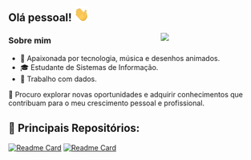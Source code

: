 ## Olá pessoal! <img src="https://raw.githubusercontent.com/ABSphreak/ABSphreak/master/gifs/Hi.gif" width="30px">

<img align='right' src='https://i.pinimg.com/originals/5e/dd/61/5edd617e8457fdda90c34fd97cde4ab1.gif' width='200"'>

### Sobre mim
- 🌟 Apaixonada por tecnologia, música e desenhos animados.
- 🎓 Estudante de Sistemas de Informação.
- 🎲 Trabalho com dados.

🌱 Procuro explorar novas oportunidades e adquirir conhecimentos que contribuam para o meu crescimento pessoal e profissional.

## 💚 **Principais Repositórios:**

[![Readme Card](https://github-readme-stats.vercel.app/api/pin/?username=leticia-oliv&repo=EDA_Olist_PowerBI_ADAtech\&title_color=fff\&icon_color=f9f9f9\&text_color=9f9f9f\&bg_color=151515)](https://github.com/leticia-oliv/EDA_Olist_PowerBI_ADAtech) [![Readme Card](https://github-readme-stats.vercel.app/api/pin/?username=leticia-oliv&repo=Airbnb_Paris_EDA_Projeto_ADATech\&title_color=fff\&icon_color=f9f9f9\&text_color=9f9f9f\&bg_color=151515)](https://github.com/leticia-oliv/Airbnb_Paris_EDA_Projeto_ADATech) 

<!--
**leticia-oliv/leticia-oliv** is a ✨ _special_ ✨ repository because its `README.md` (this file) appears on your GitHub profile.

Here are some ideas to get you started:

- 🔭 I’m currently working on ...
- 🌱 I’m currently learning ...
- 👯 I’m looking to collaborate on ...
- 🤔 I’m looking for help with ...
- 💬 Ask me about ...
- 📫 How to reach me: ...
- 😄 Pronouns: ...
- ⚡ Fun fact: ...
-->
